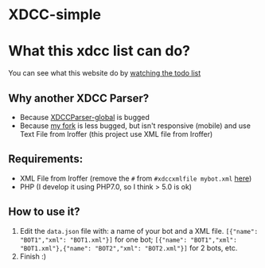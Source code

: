 # XDCC-simple

# What this xdcc list can do?
You can see what this website do by [watching the todo list](TODO.md)

## Why another XDCC Parser?

- Because [XDCCParser-global](https://github.com/nitmir/XDCCParser-global) is bugged
- Because [my fork](https://github.com/Kcchouette/XDCCParser) is less bugged, but isn't responsive (mobile) and use Text File from Iroffer (this project use XML file from Iroffer)

## Requirements:

- XML File from Iroffer (remove the `#` from `#xdccxmlfile mybot.xml` [here](https://github.com/dinoex/iroffer-dinoex/blob/master/sample.config#L108))
- PHP (I develop it using PHP7.0, so I think > 5.0 is ok)

## How to use it?

1. Edit the `data.json` file with: a name of your bot and a XML file. `[{"name": "BOT1","xml": "BOT1.xml"}]` for one bot; `[{"name": "BOT1","xml": "BOT1.xml"},{"name": "BOT2","xml": "BOT2.xml"}]` for 2 bots, etc.
2. Finish :)
